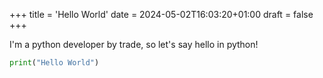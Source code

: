 +++
title = 'Hello World'
date = 2024-05-02T16:03:20+01:00
draft = false
+++

I'm a python developer by trade, so let's say hello in python!

```python
print("Hello World")
```
